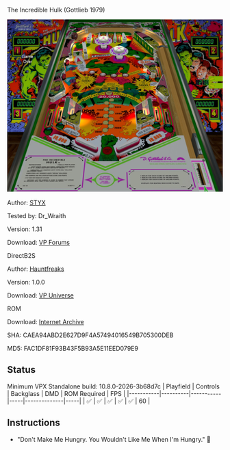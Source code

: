 The Incredible Hulk (Gottlieb 1979)

![Table Preview](../../images/vpx-incrediblehulk.jpg)

Author: [STYX](https://www.vpforums.org/index.php?s=4f52c8e7de16f297b60b17013bd01932&app=core&module=search&do=user_activity&search_app=downloads&mid=62551)  

Tested by: Dr_Wraith

Version: 1.31

Download: [VP Forums](https://www.vpforums.org/index.php?app=downloads&showfile=18278)

DirectB2S

Author: [Hauntfreaks](https://vpuniverse.com/profile/5216-hauntfreaks/)  

Version: 1.0.0

Download: [VP Universe](https://vpuniverse.com/files/file/15947-the-incredible-hulk-gottlieb-1979-b2s/)

ROM

Download: [Internet Archive](https://archive.org/details/hulk_20240824)

SHA: CAEA94ABD2E627D9F4A57494016549B705300DEB

MD5: FAC1DF81F93B43F5B93A5E11EED079E9


## Status 

Minimum VPX Standalone build: 10.8.0-2026-3b68d7c
| Playfield | Controls | Backglass | DMD | ROM Required | FPS | 
|-----------|----------|-----------|-----|--------------|-----|
| :white_check_mark: | :white_check_mark: | :white_check_mark: | :white_check_mark: | :white_check_mark: | 60 |

## Instructions

- "Don't Make Me Hungry. You Wouldn't Like Me When I'm Hungry." 🐾

